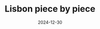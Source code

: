 ---
title: 'Lisbon piece by piece'
date: '2024-12-30'
image: "https://cdn.diblasio.social/static/photos/2024/2024-12-23.jpg"
alt_text: "A construction worker signals a crane carrying materials in front of Lisbon's residential buildings."
tags:
  - "#Photography"
  - "#Lisbon"
  - "#Lisboa"
  - "#Portugal"
  - "#Construction"
  - "#Cityscape"
  - "#UrbanPhotography"
  - "#Architecture"
  - "#CityLife"
  - "#iPhonePhotography"
  - "#ShotOniPhone"
  - "#WorkInProgress"
  - "#Halide"
  - "#ProcessZero"
description: ''
created_date: '2024-12-23'
location: "22-23, Largo do Conde Barão, São Bento, Misericórdia, Lisboa, 1200-163, Portugal"
exif_data: "Apple iPhone 15 Pro 9mm f/2.8 (1/390 | f/2.8 | ISO 25)"
draft: false
---